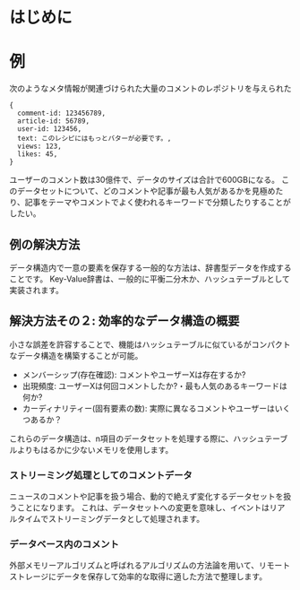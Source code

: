 # はじめに

# 例
次のようなメタ情報が関連づけられた大量のコメントのレポジトリを与えられた
```
{
  comment-id: 123456789,
  article-id: 56789,
  user-id: 123456,
  text: このレシピにはもっとバターが必要です。,
  views: 123,
  likes: 45,
}
```
ユーザーのコメント数は30億件で、データのサイズは合計で600GBになる。
このデータセットについて、どのコメントや記事が最も人気があるかを見極めたり、記事をテーマやコメントでよく使われるキーワードで分類したりすることがしたい。

## 例の解決方法
データ構造内で一意の要素を保存する一般的な方法は、辞書型データを作成することです。
Key-Value辞書は、一般的に平衡二分木か、ハッシュテーブルとして実装されます。

## 解決方法その２: 効率的なデータ構造の概要
小さな誤差を許容することで、機能はハッシュテーブルに似ているがコンパクトなデータ構造を構築することが可能。

- メンバーシップ(存在確認): コメントやユーザーXは存在するか?
- 出現頻度: ユーザーXは何回コメントしたか?・最も人気のあるキーワードは何か?
- カーディナリティー(固有要素の数): 実際に異なるコメントやユーザーはいくつあるか？

これらのデータ構造は、n項目のデータセットを処理する際に、ハッシュテーブルよりもはるかに少ないメモリを使用します。

### ストリーミング処理としてのコメントデータ
ニュースのコメントや記事を扱う場合、動的で絶えず変化するデータセットを扱うことになります。
これは、データセットへの変更を意味し、イベントはリアルタイムでストリーミングデータとして処理されます。

### データベース内のコメント
外部メモリーアルゴリズムと呼ばれるアルゴリズムの方法論を用いて、リモートストレージにデータを保存して効率的な取得に適した方法で整理します。
